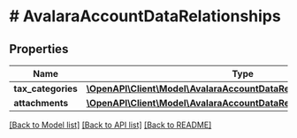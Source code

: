 # # AvalaraAccountDataRelationships

## Properties

Name | Type | Description | Notes
------------ | ------------- | ------------- | -------------
**tax_categories** | [**\OpenAPI\Client\Model\AvalaraAccountDataRelationshipsTaxCategories**](AvalaraAccountDataRelationshipsTaxCategories.md) |  | [optional]
**attachments** | [**\OpenAPI\Client\Model\AvalaraAccountDataRelationshipsAttachments**](AvalaraAccountDataRelationshipsAttachments.md) |  | [optional]

[[Back to Model list]](../../README.md#models) [[Back to API list]](../../README.md#endpoints) [[Back to README]](../../README.md)

